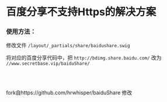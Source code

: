 # 百度分享不支持Https的解决方案  #
### 使用方法： ###
修改文件 `/layout/_partials/share/baidushare.swig`

将对应的百度分享代码中，把 `http://bdimg.share.baidu.com/` 改为 `//www.secretbase.vip/baiduShare/`

<br><br>

fork自https://github.com/hrwhisper/baiduShare 修改


